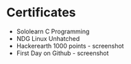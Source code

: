 # Certificates

* Sololearn C Programming
* NDG Linux Unhatched
* Hackerearth 1000 points - screenshot
* First Day on Github - screenshot
